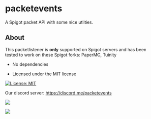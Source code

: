 # packetevents 

A Spigot packet API with some nice utlities.

## About

This packetlistener is **only** supported on Spigot servers and has been tested to work on these Spigot forks: PaperMC, Tuinity

* No dependencies

* Licensed under the MIT license

[![License: MIT](https://img.shields.io/badge/License-MIT-yellow.svg)](https://opensource.org/licenses/MIT)

Our discord server: https://discord.me/packetevents

[![](https://jitpack.io/v/retrooper/packetevents.svg)](https://jitpack.io/#retrooper/packetevents)

[![](https://jitci.com/gh/retrooper/packetevents/svg)](https://jitci.com/gh/retrooper/packetevents)

